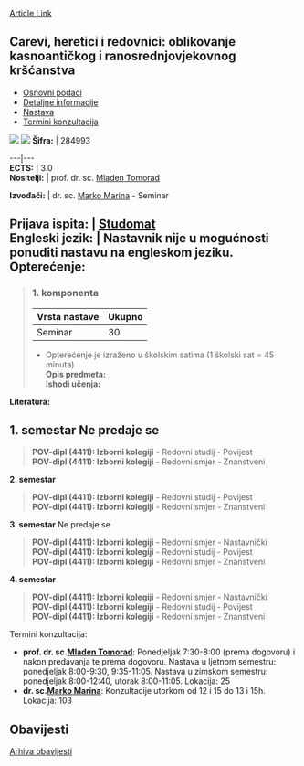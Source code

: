 [Article Link](https://www.fhs.hr/predmet/chrokrk)

## Carevi, heretici i redovnici: oblikovanje kasnoantičkog i ranosrednjovjekovnog kršćanstva
  * [Osnovni podaci](https://www.fhs.hr/predmet/chrokrk#v1id-904793_228259_1_0 "Osnovni podaci")
  * [Detaljne informacije](https://www.fhs.hr/predmet/chrokrk#v1id-904793_228259_1_1 "Detaljne informacije")
  * [Nastava](https://www.fhs.hr/predmet/chrokrk#v1id-904793_228259_1_2 "Nastava")
  * [Termini konzultacija](https://www.fhs.hr/predmet/chrokrk#v1id-904793_228259_1_3 "Termini konzultacija")


[![](https://www.fhs.hr/img/flags/gif/hr.gif)](https://www.fhs.hr/predmet/chrokrk) [![](https://www.fhs.hr/img/flags/gif/gb.gif)](https://www.fhs.hr/en/course/ehamlaaemc)
**Šifra:** |  284993  
  
---|---  
**ECTS:** |  3.0   
**Nositelji:** |  prof. dr. sc. [Mladen Tomorad](https://www.fhs.hr/djelatnik/mladen.tomorad)   
  
**Izvođači:** |  dr. sc. [Marko Marina](https://www.fhs.hr/djelatnik/marko.marina) - Seminar  
  
**Prijava ispita:** |  [Studomat](http://www.isvu.hr/studomat)  
**Engleski jezik:** |  Nastavnik nije u mogućnosti ponuditi nastavu na engleskom jeziku.   
**Opterećenje:**  
---  
> ### 1. komponenta
> | Vrsta nastave | Ukupno  
> ---|---  
> Seminar | 30  
> * Opterećenje je izraženo u školskim satima (1 školski sat = 45 minuta)   
**Opis predmeta:**  
> **Ishodi učenja:**  

  
**Literatura:**  

  
**1. semestar** Ne predaje se  
---  
> **POV-dipl (4411): Izborni kolegiji** - Redovni studij - Povijest  
>  **POV-dipl (4411): Izborni kolegiji** - Redovni smjer - Znanstveni  
>   
  
**2. semestar**  
> **POV-dipl (4411): Izborni kolegiji** - Redovni studij - Povijest  
>  **POV-dipl (4411): Izborni kolegiji** - Redovni smjer - Znanstveni  
>   
  
**3. semestar** Ne predaje se  
> **POV-dipl (4411): Izborni kolegiji** - Redovni smjer - Nastavnički  
>  **POV-dipl (4411): Izborni kolegiji** - Redovni studij - Povijest  
>  **POV-dipl (4411): Izborni kolegiji** - Redovni smjer - Znanstveni  
>   
  
**4. semestar**  
> **POV-dipl (4411): Izborni kolegiji** - Redovni smjer - Nastavnički  
>  **POV-dipl (4411): Izborni kolegiji** - Redovni studij - Povijest  
>  **POV-dipl (4411): Izborni kolegiji** - Redovni smjer - Znanstveni  
>   
Termini konzultacija: 
  * **prof. dr. sc.[Mladen Tomorad](https://www.fhs.hr/djelatnik/mladen.tomorad)**: 
Ponedjeljak 7:30-8:00 (prema dogovoru) i nakon predavanja te prema dogovoru.
Nastava u ljetnom semestru: ponedjeljak 8:00-9:30, 9:35-11:05.
Nastava u zimskom semestru: ponedjeljak 8:00-12:40, utorak 8:00-11:05.
Lokacija: 25 
  * **dr. sc.[Marko Marina](https://www.fhs.hr/djelatnik/marko.marina)**: 
Konzultacije utorkom od 12 i 15 do 13 i 15h. 
Lokacija: 103 


## Obavijesti
[Arhiva obavijesti](https://www.fhs.hr/predmet/chrokrk?@=21ttj#news_132423 "Arhiva obavijesti")
